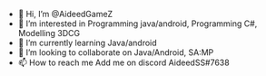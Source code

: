 - 👋 Hi, I’m @AideedGameZ
- 👀 I’m interested in Programming java/android, Programming C#, Modelling 3DCG
- 🌱 I’m currently learning Java/android
- 💞️ I’m looking to collaborate on Java/Android, SA:MP
- 📫 How to reach me Add me on discord AideedSS#7638

<!---
AideedGameZ/AideedGameZ is a ✨ special ✨ repository because its `README.md` (this file) appears on your GitHub profile.
You can click the Preview link to take a look at your changes.
--->

